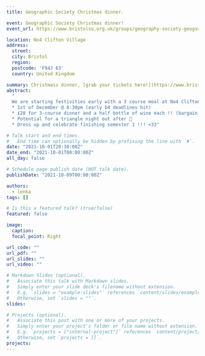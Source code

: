 ```yaml
---
title: Geographic Society Christmas dinner.

event: Geographic Society Christmas dinner!
event_url: https://www.bristolsu.org.uk/groups/geography-society-geogsoc/events/postgraduate-christmas-dinner/buy_ticket?fbclid=IwAR3Mmt5OduE7WKQWlAWLT_FdZrYUHuxcUjNCglqMTC7fa6pq2GgOvHiC9tY

location: No4 Clifton Village 
address: 
  street: 
  city: Bristol
  region: 
  postcode: 'F94J 63'
  country: United Kingdom

summary: Christmass dinner, [grab your tickets here!](https://www.bristolsu.org.uk/groups/geography-society-geogsoc/events/postgraduate-christmas-dinner/buy_ticket)
abstract: 
  "
  We are starting festivities early with a 3 course meal at No4 Clifton Village (includes half a bottle of wine)!
  * 1st of December @ 8:30pm (early b4 deadlines hit)
  * £28 for 3-course dinner and a half bottle of wine each !! (bargain if u ask me))
  * Potential for a triangle night out after 🤩
  * Dress up and celebrate finishing semester 1 !!! <33"

# Talk start and end times.
#   End time can optionally be hidden by prefixing the line with `#`.
date: "2021-10-01T20:30:00Z"
date_end: "2021-10-01T00:00:00Z"
all_day: false

# Schedule page publish date (NOT talk date).
publishDate: "2021-10-09T00:00:00Z"

authors: 
  - lenka
tags: []

# Is this a featured talk? (true/false)
featured: false

image:
  caption: 
  focal_point: Right

url_code: ""
url_pdf: ""
url_slides: ""
url_video: ""

# Markdown Slides (optional).
#   Associate this talk with Markdown slides.
#   Simply enter your slide deck's filename without extension.
#   E.g. `slides = "example-slides"` references `content/slides/example-slides.md`.
#   Otherwise, set `slides = ""`.
slides:

# Projects (optional).
#   Associate this post with one or more of your projects.
#   Simply enter your project's folder or file name without extension.
#   E.g. `projects = ["internal-project"]` references `content/project/deep-learning/index.md`.
#   Otherwise, set `projects = []`.
projects:
---
```

